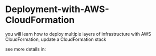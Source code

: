 # Deployment-with-AWS-CloudFormation
you will learn how to deploy multiple layers of infrastructure with AWS CloudFormation, update a CloudFormation stack

see more details in:
